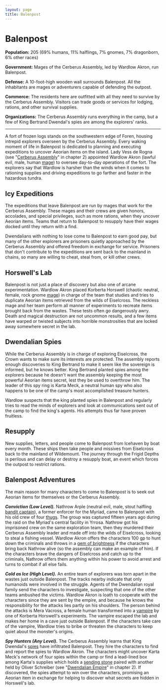 ```yaml
---
layout: page
title: Balenpost
---
```


# Balenpost

**Population:** 205 (69% humans, 11% halflings, 7% gnomes, 7% dragonborn, 6% other races)

**Government:** Mages of the Cerberus Assembly, led by Wardlow Akron, run Balenpost.
 
**Defense:** A 10-foot-high wooden wall surrounds Balenpost. All the inhabitants are mages or adventurers capable of defending the outpost.
 
**Commerce:** The residents here are outfitted with all they need to survive by the Cerberus Assembly. Visitors can trade goods or services for lodging, rations, and other survival supplies.

**Organizations:** The Cerberus Assembly runs everything in the camp, but a few of King Bertrand Dwendal's spies are among the explorers' ranks.

---

A fort of frozen logs stands on the southwestern edge of Foren, housing intrepid explorers overseen by the Cerberus Assembly. Every waking moment of life in Balenpost is dedicated to planning and executing expeditions to uncover Aeorian items on the island. Lady Vess de Rogna (see "[Cerberus Assembly](https://www.dndbeyond.com/sources/egtw/factions-and-societies#CerberusAssembly)" in chapter 2) appointed Wardlow Akron (lawful evil, male, human [mage](https://www.dndbeyond.com/monsters/16947-mage)) to oversee day-to-day operations of the fort. The explorers say that Wardlow is harsher than the winds when it comes to rationing supplies and driving expeditions to go farther and faster in the hazardous tundra.

## Icy Expeditions

The expeditions that leave Balenpost are run by mages that work for the Cerberus Assembly. These mages and their crews are given honors, accolades, and special privileges, such as more rations, when they uncover Aeorian items. Teams that return to Balenpost to resupply have their wages docked until they return with a find.

Dwendalians with nothing to lose come to Balenpost to earn good pay, but many of the other explorers are prisoners quietly approached by the Cerberus Assembly and offered freedom in exchange for service. Prisoners that don't contribute to the expeditions are sent back to the mainland in chains, so many are willing to cheat, steal from, or kill other crews.

## Horswell's Lab

Balenpost is not just a place of discovery but also one of arcane experimentation. Wardlow Akron placed Korberta Horswell (chaotic neutral, female, rock gnome [mage](https://www.dndbeyond.com/monsters/16947-mage)) in charge of the team that studies and tries to duplicate Aeorian items retrieved from the wilds of Eiselcross. The reckless mage and her team perform all manner of experiments to recreate items brought back from the wastes. These tests often go dangerously awry. Death and magical destruction are not uncommon results, and a few items have warped or twisted subjects into horrible monstrosities that are locked away somewhere secret in the lab.

## Dwendalian Spies

While the Cerberus Assembly is in charge of exploring Eiselcross, the Crown wants to make sure its interests are protected. The assembly reports enough discoveries to King Bertrand to make it seem like the sovereign is informed, but he knows better. King Bertrand planted spies among the explorers because he doesn't want the assembly keeping the most powerful Aeorian items secret, lest they be used to overthrow him. The leader of this spy ring is Karta Meck, a neutral human spy who also happens to be one of the camp's most accomplished treasure hunters.

Wardlow suspects that the king planted spies in Balenpost and regularly tries to read the minds of explorers and look at communications sent out of the camp to find the king's agents. His attempts thus far have proven fruitless.

## Resupply

New supplies, letters, and people come to Balenpost from Icehaven by boat every month. These ships then take people and missives from Eiselcross back to the mainland of Wildemount. The journey through the Frigid Depths is perilous and can delay or destroy a resupply boat, an event which forces the outpost to restrict rations.

## Balenpost Adventures
The main reason for many characters to come to Balenpost is to seek out Aeorian items for themselves or the Cerberus Assembly.

_**Conviction (Low Level).**_ Nathrow Arple (neutral evil, male, stout halfling [bandit captain](https://www.dndbeyond.com/monsters/16799-bandit-captain)), a former enforcer for the Myriad, came to Balenpost with his old crew of four [thugs](https://www.dndbeyond.com/monsters/17035-thug). The group was captured fifteen years ago during the raid on the Myriad's central facility in Yrrosa. Nathrow got his imprisoned crew on the same exploration team, then they murdered their Cerberus Assembly leader and made off into the wilds of Eiselcross, looking to steal a fishing vessel. Wardlow Akron offers the characters 100 gp to hunt down the criminals and throws in a [gem of brightness](https://www.dndbeyond.com/magic-items/4642-gem-of-brightness) if the characters bring back Nathrow alive (so the assembly can make an example of him). If the characters brave the dangers of Eiselcross and catch up to the criminals, Nathrow offers them anything within his power to avoid arrest and turns to combat if all else fails.

_**Cold as Ice (High Level).**_ An entire team of explorers was torn apart in the wastes just outside Balenpost. The tracks nearby indicate that only humanoids were involved in the struggle. Agents of the Dwendalian royal family send the characters to investigate, suspecting that one of the other teams ambushed the victims. Wardlow Akron is loath to cooperate with the characters since they are sent by the empire, and because he knows the responsibility for the attacks lies partly on his shoulders. The person behind the attacks is Mera Vacross, a female human transformed into a [vampire](https://www.dndbeyond.com/monsters/17043-vampire) by one of Korberta Horswell's experiments. The vampire escaped the lab and makes her home in a cave just outside Balenpost. If the characters take care of the vampire, Wardlow tries to bribe or threaten the characters to keep quiet about the monster's origins.

_**Spy Hunters (Any Level).**_ The Cerberus Assembly learns that King Dwendal's [spies](https://www.dndbeyond.com/monsters/17021-spy) have infiltrated Balenpost. They hire the characters to find and report the spies to Wardlow Akron. The characters might uncover Karta Meck's network of four spies within the camp or find a lead-lined box among Karta's supplies which holds a [sending stone](https://www.dndbeyond.com/magic-items/5402-sending-stones) paired with another held by Oliver Schreiber (see "[Dwendalian Empire](https://www.dndbeyond.com/sources/egtw/factions-and-societies#DwendalianEmpire)" in chapter 2). If discovered, the spies attempt to win over the characters, promising an Aeorian item in exchange for helping to discover what secrets are hidden in Horswell's lab.